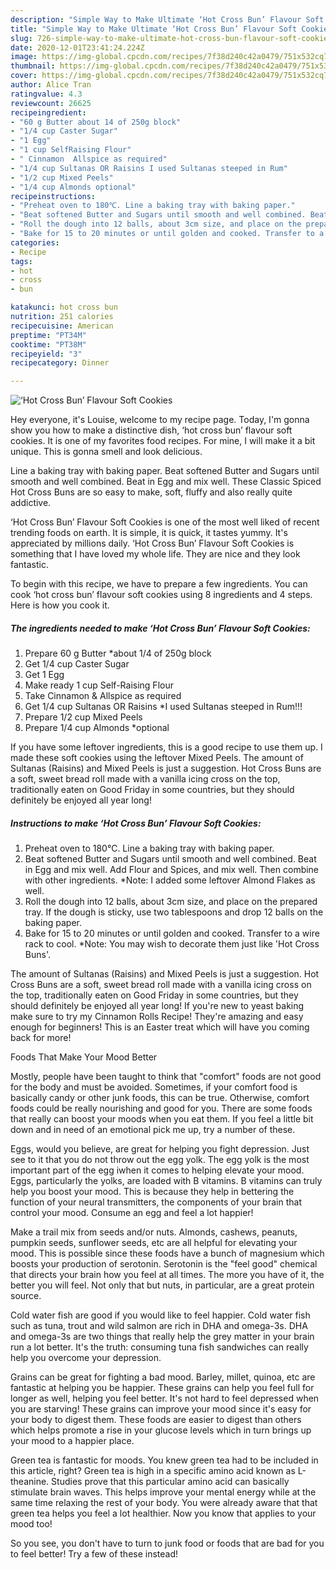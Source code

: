 ```yaml
---
description: "Simple Way to Make Ultimate ‘Hot Cross Bun’ Flavour Soft Cookies"
title: "Simple Way to Make Ultimate ‘Hot Cross Bun’ Flavour Soft Cookies"
slug: 726-simple-way-to-make-ultimate-hot-cross-bun-flavour-soft-cookies
date: 2020-12-01T23:41:24.224Z
image: https://img-global.cpcdn.com/recipes/7f38d240c42a0479/751x532cq70/hot-cross-bun-flavour-soft-cookies-recipe-main-photo.jpg
thumbnail: https://img-global.cpcdn.com/recipes/7f38d240c42a0479/751x532cq70/hot-cross-bun-flavour-soft-cookies-recipe-main-photo.jpg
cover: https://img-global.cpcdn.com/recipes/7f38d240c42a0479/751x532cq70/hot-cross-bun-flavour-soft-cookies-recipe-main-photo.jpg
author: Alice Tran
ratingvalue: 4.3
reviewcount: 26625
recipeingredient:
- "60 g Butter about 14 of 250g block"
- "1/4 cup Caster Sugar"
- "1 Egg"
- "1 cup SelfRaising Flour"
- " Cinnamon  Allspice as required"
- "1/4 cup Sultanas OR Raisins I used Sultanas steeped in Rum"
- "1/2 cup Mixed Peels"
- "1/4 cup Almonds optional"
recipeinstructions:
- "Preheat oven to 180℃. Line a baking tray with baking paper."
- "Beat softened Butter and Sugars until smooth and well combined. Beat in Egg and mix well. Add Flour and Spices, and mix well. Then combine with other ingredients. *Note: I added some leftover Almond Flakes as well."
- "Roll the dough into 12 balls, about 3cm size, and place on the prepared tray. If the dough is sticky, use two tablespoons and drop 12 balls on the baking paper."
- "Bake for 15 to 20 minutes or until golden and cooked. Transfer to a wire rack to cool. *Note: You may wish to decorate them just like &#39;Hot Cross Buns&#39;."
categories:
- Recipe
tags:
- hot
- cross
- bun

katakunci: hot cross bun 
nutrition: 251 calories
recipecuisine: American
preptime: "PT34M"
cooktime: "PT38M"
recipeyield: "3"
recipecategory: Dinner

---
```



![‘Hot Cross Bun’ Flavour Soft Cookies](https://img-global.cpcdn.com/recipes/7f38d240c42a0479/751x532cq70/hot-cross-bun-flavour-soft-cookies-recipe-main-photo.jpg)

Hey everyone, it's Louise, welcome to my recipe page. Today, I'm gonna show you how to make a distinctive dish, ‘hot cross bun’ flavour soft cookies. It is one of my favorites food recipes. For mine, I will make it a bit unique. This is gonna smell and look delicious.

Line a baking tray with baking paper. Beat softened Butter and Sugars until smooth and well combined. Beat in Egg and mix well. These Classic Spiced Hot Cross Buns are so easy to make, soft, fluffy and also really quite addictive.

‘Hot Cross Bun’ Flavour Soft Cookies is one of the most well liked of recent trending foods on earth. It is simple, it is quick, it tastes yummy. It's appreciated by millions daily. ‘Hot Cross Bun’ Flavour Soft Cookies is something that I have loved my whole life. They are nice and they look fantastic.


To begin with this recipe, we have to prepare a few ingredients. You can cook ‘hot cross bun’ flavour soft cookies using 8 ingredients and 4 steps. Here is how you cook it.

<!--inarticleads1-->

##### The ingredients needed to make ‘Hot Cross Bun’ Flavour Soft Cookies:

1. Prepare 60 g Butter *about 1/4 of 250g block
1. Get 1/4 cup Caster Sugar
1. Get 1 Egg
1. Make ready 1 cup Self-Raising Flour
1. Take  Cinnamon &amp; Allspice as required
1. Get 1/4 cup Sultanas OR Raisins *I used Sultanas steeped in Rum!!!
1. Prepare 1/2 cup Mixed Peels
1. Prepare 1/4 cup Almonds *optional


If you have some leftover ingredients, this is a good recipe to use them up. I made these soft cookies using the leftover Mixed Peels. The amount of Sultanas (Raisins) and Mixed Peels is just a suggestion. Hot Cross Buns are a soft, sweet bread roll made with a vanilla icing cross on the top, traditionally eaten on Good Friday in some countries, but they should definitely be enjoyed all year long! 

<!--inarticleads2-->

##### Instructions to make ‘Hot Cross Bun’ Flavour Soft Cookies:

1. Preheat oven to 180℃. Line a baking tray with baking paper.
1. Beat softened Butter and Sugars until smooth and well combined. Beat in Egg and mix well. Add Flour and Spices, and mix well. Then combine with other ingredients. *Note: I added some leftover Almond Flakes as well.
1. Roll the dough into 12 balls, about 3cm size, and place on the prepared tray. If the dough is sticky, use two tablespoons and drop 12 balls on the baking paper.
1. Bake for 15 to 20 minutes or until golden and cooked. Transfer to a wire rack to cool. *Note: You may wish to decorate them just like &#39;Hot Cross Buns&#39;.


The amount of Sultanas (Raisins) and Mixed Peels is just a suggestion. Hot Cross Buns are a soft, sweet bread roll made with a vanilla icing cross on the top, traditionally eaten on Good Friday in some countries, but they should definitely be enjoyed all year long! If you&#39;re new to yeast baking make sure to try my Cinnamon Rolls Recipe! They&#39;re amazing and easy enough for beginners! This is an Easter treat which will have you coming back for more! 

Foods That Make Your Mood Better


Mostly, people have been taught to think that "comfort" foods are not good for the body and must be avoided. Sometimes, if your comfort food is basically candy or other junk foods, this can be true. Otherwise, comfort foods could be really nourishing and good for you. There are some foods that really can boost your moods when you eat them. If you feel a little bit down and in need of an emotional pick me up, try a number of these.

Eggs, would you believe, are great for helping you fight depression. Just see to it that you do not throw out the egg yolk. The egg yolk is the most important part of the egg iwhen it comes to helping elevate your mood. Eggs, particularly the yolks, are loaded with B vitamins. B vitamins can truly help you boost your mood. This is because they help in bettering the function of your neural transmitters, the components of your brain that control your mood. Consume an egg and feel a lot happier!

Make a trail mix from seeds and/or nuts. Almonds, cashews, peanuts, pumpkin seeds, sunflower seeds, etc are all helpful for elevating your mood. This is possible since these foods have a bunch of magnesium which boosts your production of serotonin. Serotonin is the "feel good" chemical that directs your brain how you feel at all times. The more you have of it, the better you will feel. Not only that but nuts, in particular, are a great protein source.

Cold water fish are good if you would like to feel happier. Cold water fish such as tuna, trout and wild salmon are rich in DHA and omega-3s. DHA and omega-3s are two things that really help the grey matter in your brain run a lot better. It's the truth: consuming tuna fish sandwiches can really help you overcome your depression. 

Grains can be great for fighting a bad mood. Barley, millet, quinoa, etc are fantastic at helping you be happier. These grains can help you feel full for longer as well, helping you feel better. It's not hard to feel depressed when you are starving! These grains can improve your mood since it's easy for your body to digest them. These foods are easier to digest than others which helps promote a rise in your glucose levels which in turn brings up your mood to a happier place.

Green tea is fantastic for moods. You knew green tea had to be included in this article, right? Green tea is high in a specific amino acid known as L-theanine. Studies prove that this particular amino acid can basically stimulate brain waves. This helps improve your mental energy while at the same time relaxing the rest of your body. You were already aware that that green tea helps you feel a lot healthier. Now you know that applies to your mood too!

So you see, you don't have to turn to junk food or foods that are bad for you to feel better! Try a few of these instead!

